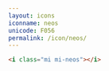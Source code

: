 ```yaml
---
layout: icons
iconname: neos
unicode: F056
permalink: /icon/neos/
---
```


``` html
<i class="mi mi-neos"></i>
```
